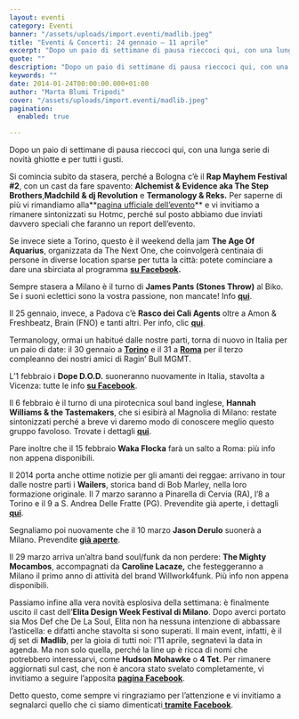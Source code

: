 ```yaml
---
layout: eventi
category: Eventi
banner: "/assets/uploads/import.eventi/madlib.jpeg"
title: "Eventi & Concerti: 24 gennaio – 11 aprile"
excerpt: "Dopo un paio di settimane di pausa rieccoci qui, con una lunga serie di novità ghiotte e per tutti i gusti. Si comincia subito da stasera, perché a Bologna c’è il Rap Mayhem Festival #2, con un cast da fare spavento: Alchemist & Evidence aka The Step Brothers,Madchild & dj Revolution e Termanology & Reks. Per saperne di più [&hellip"
quote: ""
description: "Dopo un paio di settimane di pausa rieccoci qui, con una lunga serie di novità ghiotte e per tutti i gusti. Si comincia subito da stasera, perché a Bologna c’è il Rap Mayhem Festival #2, con un cast da fare spavento: Alchemist & Evidence aka The Step Brothers,Madchild & dj Revolution e Termanology & Reks. Per saperne di più [&hellip"
keywords: ""
date: 2014-01-24T00:00:00.000+01:00
author: "Marta Blumi Tripodi"
cover: "/assets/uploads/import.eventi/madlib.jpeg"
pagination:
  enabled: true

---
```


[](https://hotmc.com/eventi-concerti-24-gennaio/madlib/)

Dopo un paio di settimane di pausa rieccoci qui, con una lunga serie di novità ghiotte e per tutti i gusti.

Si comincia subito da stasera, perché a Bologna c’è il **Rap Mayhem Festival #2**, con un cast da fare spavento: **Alchemist & Evidence aka The Step Brothers**,**Madchild & dj Revolution** e **Termanology & Reks.** Per saperne di più vi rimandiamo alla**[pagina ufficiale dell’evento](https://www.facebook.com/events/588999461154368/?fref=ts "https://www.facebook.com/events/588999461154368/?fref=ts")** e vi invitiamo a rimanere sintonizzati su Hotmc, perché sul posto abbiamo due inviati davvero speciali che faranno un report dell’evento.

Se invece siete a Torino, questo è il weekend della jam **The Age Of Aquarius**, organizzata da The Next One, che coinvolgerà centinaia di persone in diverse location sparse per tutta la città: potete cominciare a dare una sbirciata al programma **[su Facebook](https://www.facebook.com/events/639242936126727/ "https://www.facebook.com/events/639242936126727/").**

Sempre stasera a Milano è il turno di **James Pants (Stones Throw)** al Biko. Se i suoni eclettici sono la vostra passione, non mancate! Info [**qui**](https://www.facebook.com/events/272965529523450/?notif%5Ft=plan%5Fuser%5Finvited "https://www.facebook.com/events/272965529523450/?notif_t=plan_user_invited").

Il 25 gennaio, invece, a Padova c’è **Rasco dei Cali Agents** oltre a Amon & Freshbeatz, Brain (FNO) e tanti altri. Per info, clic [**qui**](https://www.facebook.com/events/555368687880052/ "https://www.facebook.com/events/555368687880052/").

Termanology, ormai un habitué dalle nostre parti, torna di nuovo in Italia per un paio di date: il 30 gennaio a [**Torino**](https://www.facebook.com/events/696988123668895/?ref=22 "https://www.facebook.com/events/696988123668895/?ref=22") e il 31 a [**Roma**](https://www.facebook.com/events/209869962550259/?ref=22 "https://www.facebook.com/events/209869962550259/?ref=22") per il terzo compleanno dei nostri amici di Ragin’ Bull MGMT.

L’1 febbraio i **Dope D.O.D.** suoneranno nuovamente in Italia, stavolta a Vicenza: tutte le info [**su Facebook**](https://www.facebook.com/events/789065451107145/?ref=22 "https://www.facebook.com/events/789065451107145/?ref=22").

Il 6 febbraio è il turno di una pirotecnica soul band inglese, **Hannah Williams & the Tastemakers**, che si esibirà al Magnolia di Milano: restate sintonizzati perché a breve vi daremo modo di conoscere meglio questo gruppo favoloso. Trovate i dettagli [**qui**](https://www.facebook.com/events/578112185614915/?fref=ts "https://www.facebook.com/events/578112185614915/?fref=ts").

Pare inoltre che il 15 febbraio **Waka Flocka** farà un salto a Roma: più info non appena disponibili.

Il 2014 porta anche ottime notizie per gli amanti dei reggae: arrivano in tour dalle nostre parti i **Wailers**, storica band di Bob Marley, nella loro formazione originale. Il 7 marzo saranno a Pinarella di Cervia (RA), l’8 a Torino e il 9 a S. Andrea Delle Fratte (PG). Prevendite già aperte, i dettagli [**qui**](https://hotmc.com/wp-admin/post-new.php "http://hotmc.com/wp-admin/post-new.php").

Segnaliamo poi nuovamente che il 10 marzo **Jason Derulo** suonerà a Milano. Prevendite [**già aperte**](http://www.ticketone.it/biglietti-jason-derulo-milano.html?affiliate=ITT&doc=artistPages%2Ftickets&fun=artist&action=tickets&key=807597%243356276 "http://www.ticketone.it/biglietti-jason-derulo-milano.html?affiliate=ITT&doc=artistPages%2Ftickets&fun=artist&action=tickets&key=807597%243356276").

Il 29 marzo arriva un’altra band soul/funk da non perdere: **The Mighty Mocambos**, accompagnati da **Caroline Lacaze,** che festeggeranno a Milano il primo anno di attività del brand Willwork4funk. Più info non appena disponibili.

Passiamo infine alla vera novità esplosiva della settimana: è finalmente uscito il cast dell’**Elita Design Week Festival di Milano**. Dopo averci portato sia Mos Def che De La Soul, Elita non ha nessuna intenzione di abbassare l’asticella: e difatti anche stavolta si sono superati. Il main event, infatti, è il dj set di **Madlib**, per la gioia di tutti noi: l’11 aprile, segnatevi la data in agenda. Ma non solo quella, perché la line up è ricca di nomi che potrebbero interessarvi, come **Hudson Mohawke** o **4 Tet**. Per rimanere aggiornati sul cast, che non è ancora stato svelato completamente, vi invitiamo a seguire l’apposita [**pagina Facebook**](https://www.facebook.com/events/248866005280912/?fref=ts "https://www.facebook.com/events/248866005280912/?fref=ts").

Detto questo, come sempre vi ringraziamo per l’attenzione e vi invitiamo a segnalarci quello che ci siamo dimenticati[ **tramite Facebook**](https://www.facebook.com/hotmcmag "https://www.facebook.com/hotmcmag").